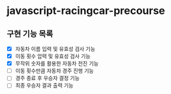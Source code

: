 # javascript-racingcar-precourse

## 구현 기능 목록

- [x] 자동차 이름 입력 및 유효성 검사 기능
- [x] 이동 횟수 압력 및 유효성 검사 기능
- [x] 무작위 숫자를 활용한 자동차 전진 기능
- [ ] 이동 횟수만큼 자동차 경주 진행 기능
- [ ] 경주 종료 후 우승자 결정 기능
- [ ] 최종 우승자 결과 출력 기능
